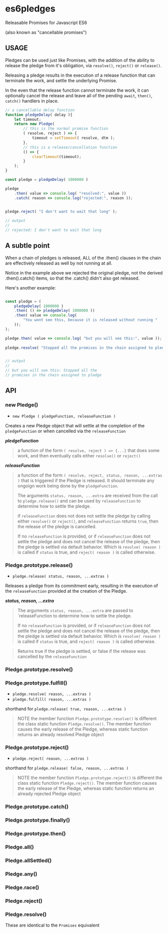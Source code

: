 # es6pledges

Releasable Promises for Javascript ES6


(also known as "cancellable promises")

## USAGE

Pledges can be used just like Promises, with the addition of 
the ability to release the pledge from it's obligation, via 
`resolve()`, `reject()` or `release()`. 

Releasing a pledge results in the execution of a release function 
that can terminate the work, and settle the underlying Promise.

In the even that the release function cannot terminate the work,
it can optionally cancel the release and leave all of the pending
`await`, `then()`, `catch()` handlers in place.

```javascript
// a cancellable delay function
function pledgeDelay( delay ){
	let timeout;
	return new Pledge(
		// this is the normal promise function
		( resolve, reject ) => {
			timeout = setTimeout( resolve, dtm );
		},
		// this is a release/cancellation function
		() => {
			clearTimeout(timeout);
		}
	);
}

const pledge = pledgeDelay( 1000000 )

pledge
	.then( value => console.log( "resolved:", value ))
	.catch( reason => console.log("rejected:", reason ));
	

pledge.reject( "I don't want to wait that long" );

// output 
//
// rejected: I don't want to wait that long
```

## A subtle point

When a chain of pledges is released, ALL of the .then() 
clauses in the chain are effectively released as well by 
not running at all.

Notice in the example above we rejected the original pledge, not the
derived .then().catch() items, so that the .catch() didn't also get
released.

Here's another example:


```javascript

const pledge = (
	pledgeDelay( 1000000 )
	.then( () => pledgeDelay( 1000000 ))
	.then( value => console.log( 
		"You wont see this, because it is released without running "
	));
);

pledge.then( value => console.log( "but you will see this:", value ));
	
pledge.resolve( "Stopped all the promises in the chain assigned to pledge" );


// output 
//
// but you will see this: Stopped all the 
// promises in the chain assigned to pledge

```	

## API

### new Pledge()
* `new Pledge ( pledgeFunction, releaseFunction )`

Creates a new Pledge object that will settle at the completion of the `pledgeFunction` or 
when cancelled via the `releaseFunction`


_**pledgeFunction**_
> a function of the form `( resolve, reject ) => {...}` that does some
> work, and then eventually calls either `resolve()` or `reject()`

_**releaseFunction**_
> a function of the form `( resolve, reject, status, reason, ...extras )` 
> that is triggered if the Pledge is released. It should terminate
> any ongoign work being done by the `pledgeFunction`. 
>
> The arguments `status, reason, ...extra` are received from the call to
> `pledge.release()` and can be used by `releaseFunction` to determine 
> how to settle the pledge.
> 
> if `releaseFunction` does not does not settle the pledge by calling either
> `resolve()` or `reject()`, and `releaseFunction` returns `true`, then 
> the release of the pledge is cancelled. 
> 
> If no `releaseFunction` is provided, or if `releaseFunction` does
> not settle the pledge and does not cancel the release of the pledge,
> then the pledge is settled via default behavior. Which is `resolve(
> reason )` is called if `status` is true, and `reject( reason )` is
> called otherwise.


### Pledge.prototype.release()
* `pledge.release( status, reason, ...extras )`

 Releases a pledge from its commitment early, resulting in the
 execution of the `releaseFunction` provided at the creation of the
 Pledge.

_**status, reason, ...extra**_
> The arguments `status, reason, ...extra` are passed to `releaseFunction
> to determine how to settle the pledge.
>
> If no `releaseFunction` is provided, or if `releaseFunction` does
> not settle the pledge and does not cancel the release of the pledge,
> then the pledge is settled via default behavior. Which is `resolve(
> reason )` is called if `status` is true, and `reject( reason )` is
> called otherwise.

> Returns true if the pledge is settled, or false if the release was cancelled
> by the `releaseFunction`

### Pledge.prototype.resolve()
### Pledge.prototype.fulfill()
* `pledge.resolve( reason, ...extras )`
* `pledge.fulfill( reason, ...extras )`

shorthand for `pledge.release( true, reason, ...extras )`

> NOTE the member function `Pledge.prototype.resolve()` is different 
> the class static function `Pledge.resolve()`. The member function causes the
> early release of the Pledge, whereas static function returns an already 
> resolved Pledge object


### Pledge.prototype.reject()
* `pledge.reject( reason, ...extras )`

shorthand for `pledge.release( false, reason, ...extras )`

> NOTE the member function `Pledge.prototype.reject()` is different 
> the class static function `Pledge.reject()`. The member function causes the
> early release of the Pledge, whereas static function returns an already 
> rejected Pledge object


### Pledge.prototype.catch()
### Pledge.prototype.finally()
### Pledge.prototype.then()
### Pledge.all()
### Pledge.allSettled()
### Pledge.any()
### Pledge.race()
### Pledge.reject()
### Pledge.resolve()

These are identical to the `Promises` equivalent





	




	
